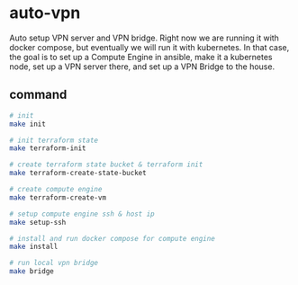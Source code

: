 # auto-vpn

Auto setup VPN server and VPN bridge.
Right now we are running it with docker compose, but eventually we will run it with kubernetes.
In that case, the goal is to set up a Compute Engine in ansible, make it a kubernetes node, set up a VPN server there, and set up a VPN Bridge to the house.

## command

```bash
# init
make init

# init terraform state
make terraform-init

# create terraform state bucket & terraform init
make terraform-create-state-bucket

# create compute engine
make terraform-create-vm

# setup compute engine ssh & host ip
make setup-ssh

# install and run docker compose for compute engine
make install

# run local vpn bridge
make bridge
```

